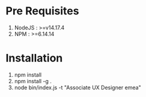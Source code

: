 # Pre Requisites
1. NodeJS : >=v14.17.4
2. NPM : >=6.14.14

# Installation
1. npm install
2. npm install -g .
3. node bin/index.js -t "Associate UX Designer emea"
